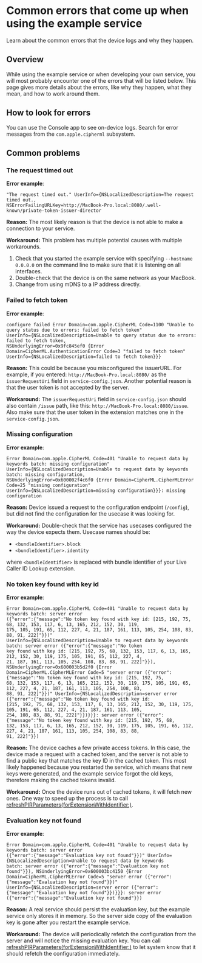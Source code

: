 # Common errors that come up when using the example service

Learn about the common errors that the device logs and why they happen.

## Overview

While using the example service or when developing your own service, you will most probably encounter one of the errors
that will be listed below. This page gives more details about the errors, like why they happen, what they mean, and how
to work around them.

## How to look for errors

You can use the Console app to see on-device logs. Search for error messages from the `com.apple.cipherml` subsystem.

## Common problems

### The request timed out

**Error example**:

```
"The request timed out." UserInfo={NSLocalizedDescription=The request timed out.,
NSErrorFailingURLKey=http://MacBook-Pro.local:8080/.well-known/private-token-issuer-director
```

**Reason:**
The most likely reason is that the device is not able to make a connection to your service.

**Workaround:**
This problem has multiple potential causes with multiple workarounds.
1. Check that you started the example service with specifying `--hostname 0.0.0.0` on the command line to make sure that
   it is listening on all interfaces.
2. Double-check that the device is on the same network as your MacBook.
3. Change from using mDNS to a IP address directly.

### Failed to fetch token
**Error example**:

```
configure failed Error Domain=com.apple.CipherML Code=1100 "Unable to query status due to errors: failed to fetch token"
UserInfo={NSLocalizedDescription=Unable to query status due to errors: failed to fetch token,
NSUnderlyingError=0x9fc845ef0 {Error Domain=CipherML.AuthenticationError Code=3 "failed to fetch token"
UserInfo={NSLocalizedDescription=failed to fetch token}}}
```

**Reason:**
This could be because you misconfigured the issuerURL. For example, if you entered: `http://MacBook-Pro.local:8080/` as
the `issuerRequestUri` field in `service-config.json`. Another potential reason is that the user token is not accepted
by the server.

**Workaround:**
The `issuerRequestUri` field in `service-config.json` should also contain `/issue` path, like this:
`http://MacBook-Pro.local:8080/issue`. Also make sure that the user token in the extension matches one in the
`service-config.json`.

### Missing configuration

**Error example**:

```
Error Domain=com.apple.CipherML Code=401 "Unable to request data by keywords batch: missing configuration"
UserInfo={NSLocalizedDescription=Unable to request data by keywords batch: missing configuration,
NSUnderlyingError=0x600002f4c6f0 {Error Domain=CipherML.CipherMLError Code=25 "missing configuration"
UserInfo={NSLocalizedDescription=missing configuration}}}: missing configuration
```

**Reason:**
Device issued a request to the configuration endpoint (`/config`), but did not find the configuration for the usecase it
was looking for.

**Workaround:**
Double-check that the service has usecases configured the way the device expects them. Usecase names should be:
* `<bundleIdentifier>.block`
* `<bundleIdentifier>.identity`

where `<bundleIdentifier>` is replaced with bundle identifier of your Live Caller ID Lookup extension.

### No token key found with key id

**Error example**:

```
Error Domain=com.apple.CipherML Code=401 "Unable to request data by keywords batch: server error
({"error":{"message":"No token key found with key id: [215, 192, 75, 68, 132, 153, 117, 6, 13, 165, 212, 152, 30, 119,
175, 105, 191, 65, 112, 227, 4, 21, 187, 161, 113, 105, 254, 108, 83, 88, 91, 222]"}})"
UserInfo={NSLocalizedDescription=Unable to request data by keywords batch: server error ({"error":{"message":"No token
key found with key id: [215, 192, 75, 68, 132, 153, 117, 6, 13, 165, 212, 152, 30, 119, 175, 105, 191, 65, 112, 227, 4,
21, 187, 161, 113, 105, 254, 108, 83, 88, 91, 222]"}}), NSUnderlyingError=0x600003b5d2f0 {Error
Domain=CipherML.CipherMLError Code=5 "server error ({"error":{"message":"No token key found with key id: [215, 192, 75,
68, 132, 153, 117, 6, 13, 165, 212, 152, 30, 119, 175, 105, 191, 65, 112, 227, 4, 21, 187, 161, 113, 105, 254, 108, 83,
88, 91, 222]"}})" UserInfo={NSLocalizedDescription=server error ({"error":{"message":"No token key found with key id:
[215, 192, 75, 68, 132, 153, 117, 6, 13, 165, 212, 152, 30, 119, 175, 105, 191, 65, 112, 227, 4, 21, 187, 161, 113, 105,
254, 108, 83, 88, 91, 222]"}})}}}: server error ({"error":{"message":"No token key found with key id: [215, 192, 75, 68,
132, 153, 117, 6, 13, 165, 212, 152, 30, 119, 175, 105, 191, 65, 112, 227, 4, 21, 187, 161, 113, 105, 254, 108, 83, 88,
91, 222]"}})
```

**Reason:**
The device caches a few private access tokens. In this case, the device made a request with a cached token, and the
server is not able to find a public key that matches the key ID in the cached token. This most likely happened because
you restarted the service, which means that new keys were generated, and the example service forgot the old keys,
therefore making the cached tokens invalid.

**Workaround:**
Once the device runs out of cached tokens, it will fetch new ones. One way to speed up the process is to call
[refreshPIRParameters(forExtensionWithIdentifier:)](https://developer.apple.com/documentation/sms_and_call_reporting/livecalleridlookupmanager/4418043-refreshpirparameters).

### Evaluation key not found

**Error example**:

```
Error Domain=com.apple.CipherML Code=401 "Unable to request data by keywords batch: server error
({"error":{"message":"Evaluation key not found"}})" UserInfo={NSLocalizedDescription=Unable to request data by keywords
batch: server error ({"error":{"message":"Evaluation key not found"}}), NSUnderlyingError=0x600003bc4150 {Error
Domain=CipherML.CipherMLError Code=5 "server error ({"error":{"message":"Evaluation key not found"}})"
UserInfo={NSLocalizedDescription=server error ({"error":{"message":"Evaluation key not found"}})}}}: server error
({"error":{"message":"Evaluation key not found"}})
```

**Reason:**
A real service should persist the evaluation key, but the example service only stores it in memory. So the server side
copy of the evaluation key is gone after you restart the example service.

**Workaround:**
The device will periodically refetch the configuration from the server and will notice the missing evaluation key. You
can call
[refreshPIRParameters(forExtensionWithIdentifier:)](https://developer.apple.com/documentation/sms_and_call_reporting/livecalleridlookupmanager/4418043-refreshpirparameters)
to let system know that it should refetch the configuration immediately.
